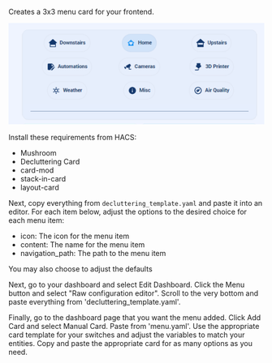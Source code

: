 Creates a 3x3 menu card for your frontend. 

![Example Menu](/images/menu.png)


Install these requirements from HACS:
* Mushroom 
* Decluttering Card
* card-mod
* stack-in-card
* layout-card

Next, copy everything from `decluttering_template.yaml` and paste it into an editor. For each item below, adjust the options to the desired choice for each menu item:
* icon: The icon for the menu item
* content: The name for the menu item
* navigation_path: The path to the menu item

You may also choose to adjust the defaults

Next, go to your dashboard and select Edit Dashboard. Click the Menu button and select "Raw configuration editor". Scroll to the very bottom and paste everything from 'decluttering_template.yaml'.

Finally, go to the dashboard page that you want the menu added. Click Add Card and select Manual Card. Paste from 'menu.yaml'. Use the appropriate card template for your switches and adjust the variables to match your entities. Copy and paste the appropriate card for as many options as you need.